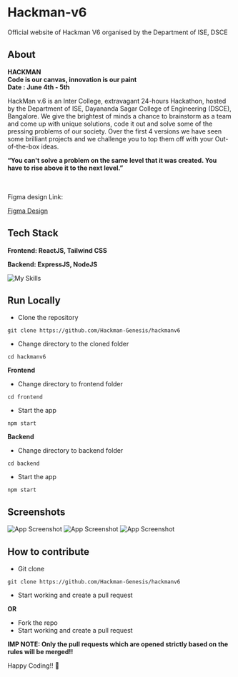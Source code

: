 # Hackman-v6
Official website of Hackman V6 organised by the Department of ISE, DSCE


## About

**HACKMAN** <br />
**Code is our canvas, innovation is our paint** <br />
**Date : June 4th - 5th**



HackMan v.6 is an Inter College, extravagant 24-hours Hackathon, hosted by the Department of ISE, Dayananda Sagar College of Engineering (DSCE), Bangalore. We give the brightest of minds a chance to brainstorm as a team and come up with unique solutions, code it out and solve some of the pressing problems of our society. Over the first 4 versions we have seen some brilliant projects and we challenge you to top them off with your Out-of-the-box ideas. 


**“You can't solve a problem on the same level that it was created. You have to rise above it to the next level.”**


<br />
<br />
Figma design Link:



[Figma Design](https://www.figma.com/file/z8EBSrm4Bzq4yxo4kl2qgq/Hackman?node-id=0-1&t=Qp0KRI9xJ4rUTgf1-0)


## Tech Stack

**Frontend: ReactJS, Tailwind CSS**


**Backend: ExpressJS, NodeJS**

![My Skills](https://skills.thijs.gg/icons?i=react,tailwind,nodejs,express)



## Run Locally

- Clone the repository
```
git clone https://github.com/Hackman-Genesis/hackmanv6
```

- Change directory to the cloned folder

```
cd hackmanv6
```


**Frontend**

- Change directory to frontend folder
```
cd frontend
```

- Start the app
```
npm start
```


**Backend**

- Change directory to backend folder
```
cd backend
```

- Start the app
```
npm start
```


## Screenshots 

![App Screenshot](https://github.com/Hackman-Genesis/hackmanv6/blob/main/frontend/src/assets/images/ss1.png)
![App Screenshot](https://github.com/Hackman-Genesis/hackmanv6/blob/main/frontend/src/assets/images/ss2.png)
![App Screenshot](https://github.com/Hackman-Genesis/hackmanv6/blob/main/frontend/src/assets/images/ss3.png)

## How to contribute

- Git clone
```
git clone https://github.com/Hackman-Genesis/hackmanv6
```

- Start working and create a pull request 

**OR**

- Fork the repo
- Start working and create a pull request 


**IMP NOTE: Only the pull requests which are opened strictly based on the rules will be merged!!**


Happy Coding!! :partying_face: